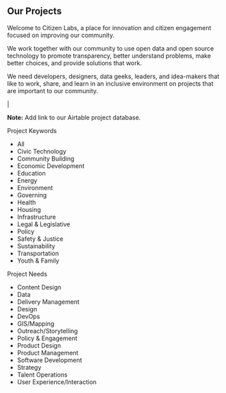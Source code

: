 ## Our Projects

Welcome to Citizen Labs, a place for innovation and citizen engagement focused on improving our community.

We work together with our community to use open data and open source technology to promote transparency, better understand problems, make better choices, and provide solutions that work.

We need developers, designers, data geeks, leaders, and idea-makers that like to work, share, and learn in an inclusive environment on projects that are important to our community.

<Filter Projects by Keyword> | <Filter Projects by Project Needs>

**Note:** Add link to our Airtable project database.

Project Keywords
- All
- Civic Technology
- Community Building
- Economic Development
- Education
- Energy
- Environment
- Governing
- Health
- Housing
- Infrastructure
- Legal & Legislative
- Policy
- Safety & Justice
- Sustainability
- Transportation
- Youth & Family

Project Needs
- Content Design
- Data
- Delivery Management
- Design
- DevOps
- GIS/Mapping
- Outreach/Storytelling
- Policy & Engagement
- Product Design
- Product Management
- Software Development
- Strategy
- Talent Operations
- User Experience/Interaction
